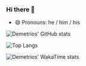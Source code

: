 ### Hi there 👋

- 😄 Pronouns: he / him / his


![Demetrios' GitHub stats](https://github-readme-stats-git-master-dlambros91.vercel.app/api?username=dlambros91&count_private=true&show_icons=true)

![Top Langs](https://github-readme-stats-git-master-dlambros91.vercel.app/api/top-langs/?username=dlambros91&count_private=true&langs_count=10&layout=compact)

![Demetrios' WakaTime stats](https://github-readme-stats-git-master-dlambros91.vercel.app/api/wakatime?username=dlambros91&layout=compact)

<!--
**DLambros91/DLambros91** is a ✨ _special_ ✨ repository because its `README.md` (this file) appears on your GitHub profile.

Here are some ideas to get you started:

- 🔭 I’m currently working on ...
- 🌱 I’m currently learning ...
- 👯 I’m looking to collaborate on ...
- 🤔 I’m looking for help with ...
- 💬 Ask me about ...
- 📫 How to reach me: ...
- 😄 Pronouns: ...
- ⚡ Fun fact: ...
-->
